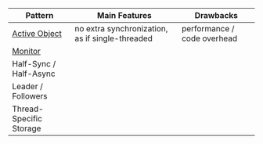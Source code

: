 
| Pattern | Main Features | Drawbacks |                  
| ------- | ------------- | --------- |
| [Active Object](./active-object) | no extra synchronization, as if single-threaded | performance / code overhead |
| [Monitor](./monitor) | | |
| Half-Sync / Half-Async | | |
| Leader / Followers | | |
| Thread-Specific Storage | | |


